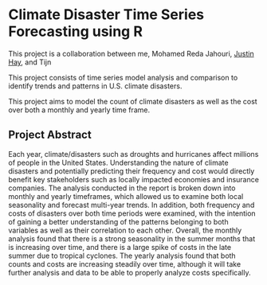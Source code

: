 # Climate Disaster Time Series Forecasting using R

This project is a collaboration between me, Mohamed Reda Jahouri, [Justin Hay](https://www.linkedin.com/in/justinhay1/), and Tijn

This project consists of time series model analysis and comparison to identify trends and patterns in U.S. climate disasters.

This project aims to model the count of climate disasters as well as the cost over both a monthly and yearly time frame.

## Project Abstract
Each year, climate/disasters such as droughts and hurricanes affect millions of people in the United States. Understanding the nature of climate disasters and potentially predicting their frequency and cost would directly benefit key stakeholders such as locally impacted economies and insurance companies. The analysis conducted in the report is broken down into monthly and yearly timeframes, which allowed us to examine both local seasonality and forecast multi-year trends. In addition, both frequency and costs of disasters over both time periods were examined, with the intention of gaining a better understanding of the patterns belonging to both variables as well as their correlation to each other. Overall, the monthly analysis found that there is a strong seasonality in the summer months that is increasing over time, and there is a large spike of costs in the late summer due to tropical cyclones. The yearly analysis found that both counts and costs are increasing steadily over time, although it will take further analysis and data to be able to properly analyze costs specifically.

